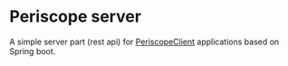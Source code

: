 # Periscope server

A simple server part (rest api) for [PeriscopeСlient](https://github.com/TSBprojects/PeriscopeClient) applications based on Spring boot.
